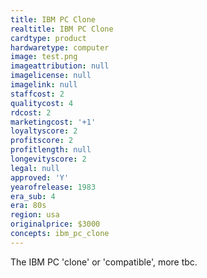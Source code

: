 ```yaml
---
title: IBM PC Clone
realtitle: IBM PC Clone
cardtype: product
hardwaretype: computer
image: test.png
imageattribution: null
imagelicense: null
imagelink: null
staffcost: 2
qualitycost: 4
rdcost: 2
marketingcost: '+1'
loyaltyscore: 2
profitscore: 2
profitlength: null
longevityscore: 2
legal: null
approved: 'Y'
yearofrelease: 1983
era_sub: 4
era: 80s
region: usa
originalprice: $3000
concepts: ibm_pc_clone
---
```


The IBM PC 'clone' or 'compatible', more tbc.

